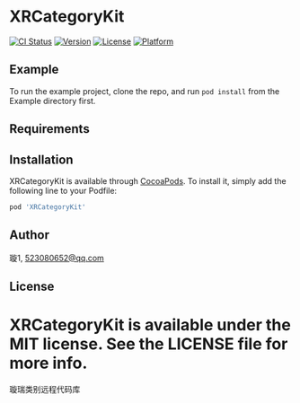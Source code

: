 # XRCategoryKit

[![CI Status](https://img.shields.io/travis/璇1/XRCategoryKit.svg?style=flat)](https://travis-ci.org/璇1/XRCategoryKit)
[![Version](https://img.shields.io/cocoapods/v/XRCategoryKit.svg?style=flat)](https://cocoapods.org/pods/XRCategoryKit)
[![License](https://img.shields.io/cocoapods/l/XRCategoryKit.svg?style=flat)](https://cocoapods.org/pods/XRCategoryKit)
[![Platform](https://img.shields.io/cocoapods/p/XRCategoryKit.svg?style=flat)](https://cocoapods.org/pods/XRCategoryKit)

## Example

To run the example project, clone the repo, and run `pod install` from the Example directory first.

## Requirements

## Installation

XRCategoryKit is available through [CocoaPods](https://cocoapods.org). To install
it, simply add the following line to your Podfile:

```ruby
pod 'XRCategoryKit'
```

## Author

璇1, 523080652@qq.com

## License

XRCategoryKit is available under the MIT license. See the LICENSE file for more info.
=======
璇瑞类别远程代码库

